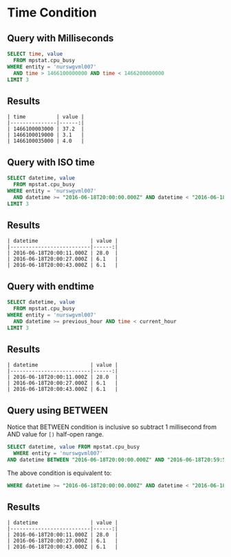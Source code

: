# Time Condition

## Query with Milliseconds

```sql
SELECT time, value 
  FROM mpstat.cpu_busy 
WHERE entity = 'nurswgvml007' 
  AND time > 1466100000000 AND time < 1466200000000
LIMIT 3
```

## Results

```ls
| time          | value | 
|---------------|------:| 
| 1466100003000 | 37.2  | 
| 1466100019000 | 3.1   | 
| 1466100035000 | 4.0   | 
```

## Query with ISO time

```sql
SELECT datetime, value 
  FROM mpstat.cpu_busy 
WHERE entity = 'nurswgvml007' 
  AND datetime >= "2016-06-18T20:00:00.000Z" AND datetime < "2016-06-18T21:00:00.000Z"
LIMIT 3
```

## Results

```ls
| datetime                 | value | 
|--------------------------|------:| 
| 2016-06-18T20:00:11.000Z | 28.0  | 
| 2016-06-18T20:00:27.000Z | 6.1   | 
| 2016-06-18T20:00:43.000Z | 6.1   | 
```

## Query with endtime

```sql
SELECT datetime, value 
  FROM mpstat.cpu_busy 
WHERE entity = 'nurswgvml007' 
  AND datetime >= previous_hour AND time < current_hour
LIMIT 3
```

## Results

```ls
| datetime                 | value | 
|--------------------------|------:| 
| 2016-06-18T20:00:11.000Z | 28.0  | 
| 2016-06-18T20:00:27.000Z | 6.1   | 
| 2016-06-18T20:00:43.000Z | 6.1   | 
```

## Query using BETWEEN

Notice that BETWEEN condition is inclusive so subtract 1 millisecond from AND value for `[)` half-open range.

```sql
SELECT datetime, value FROM mpstat.cpu_busy 
  WHERE entity = 'nurswgvml007' 
AND datetime BETWEEN "2016-06-18T20:00:00.000Z" AND "2016-06-18T20:59:59.999Z"
```

The above condition is equivalent to:

```sql
WHERE datetime >= "2016-06-18T20:00:00.000Z" AND datetime < "2016-06-18T21:00:00.000Z"
```

## Results

```ls
| datetime                 | value | 
|--------------------------|------:| 
| 2016-06-18T20:00:11.000Z | 28.0  | 
| 2016-06-18T20:00:27.000Z | 6.1   | 
| 2016-06-18T20:00:43.000Z | 6.1   | 
```
